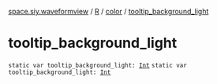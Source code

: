 [space.siy.waveformview](../../index.md) / [R](../index.md) / [color](index.md) / [tooltip_background_light](./tooltip_background_light.md)

# tooltip_background_light

`static var tooltip_background_light: `[`Int`](https://kotlinlang.org/api/latest/jvm/stdlib/kotlin/-int/index.html)
`static var tooltip_background_light: `[`Int`](https://kotlinlang.org/api/latest/jvm/stdlib/kotlin/-int/index.html)